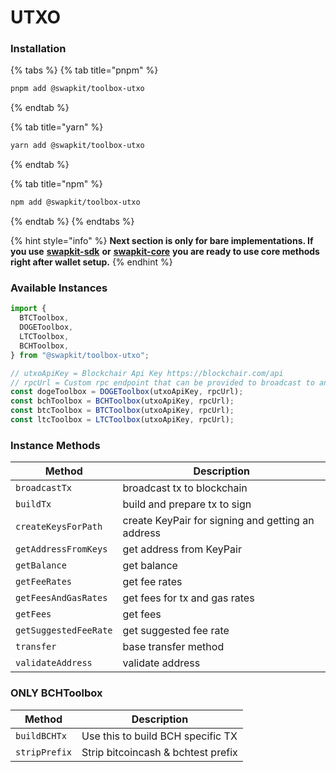 # UTXO

### Installation

{% tabs %}
{% tab title="pnpm" %}
```bash
pnpm add @swapkit/toolbox-utxo
```
{% endtab %}

{% tab title="yarn" %}
```bash
yarn add @swapkit/toolbox-utxo
```
{% endtab %}

{% tab title="npm" %}
```bash
npm add @swapkit/toolbox-utxo
```
{% endtab %}
{% endtabs %}

{% hint style="info" %}
**Next section is only for bare implementations. If you use** [**swapkit-sdk**](../install-swapkit-sdk.md) **or** [**swapkit-core**](../../references/swapkit-sdk-methods/core.md) **you are ready to use core methods right after wallet setup.**
{% endhint %}

### Available Instances

```typescript
import {
  BTCToolbox,
  DOGEToolbox,
  LTCToolbox,
  BCHToolbox,
} from "@swapkit/toolbox-utxo";

// utxoApiKey = Blockchair Api Key https://blockchair.com/api
// rpcUrl = Custom rpc endpoint that can be provided to broadcast to and fetch data from blockchain
const dogeToolbox = DOGEToolbox(utxoApiKey, rpcUrl);
const bchToolbox = BCHToolbox(utxoApiKey, rpcUrl);
const btcToolbox = BTCToolbox(utxoApiKey, rpcUrl);
const ltcToolbox = LTCToolbox(utxoApiKey, rpcUrl);
```

### Instance Methods

| Method                | Description                                       |
| --------------------- | ------------------------------------------------- |
| `broadcastTx`         | broadcast tx to blockchain                        |
| `buildTx`             | build and prepare tx to sign                      |
| `createKeysForPath`   | create KeyPair for signing and getting an address |
| `getAddressFromKeys`  | get address from KeyPair                          |
| `getBalance`          | get balance                                       |
| `getFeeRates`         | get fee rates                                     |
| `getFeesAndGasRates`  | get fees for tx and gas rates                     |
| `getFees`             | get fees                                          |
| `getSuggestedFeeRate` | get suggested fee rate                            |
| `transfer`            | base transfer method                              |
| `validateAddress`     | validate address                                  |

### ONLY BCHToolbox

| Method        | Description                        |
| ------------- | ---------------------------------- |
| `buildBCHTx`  | Use this to build BCH specific TX  |
| `stripPrefix` | Strip bitcoincash & bchtest prefix |

